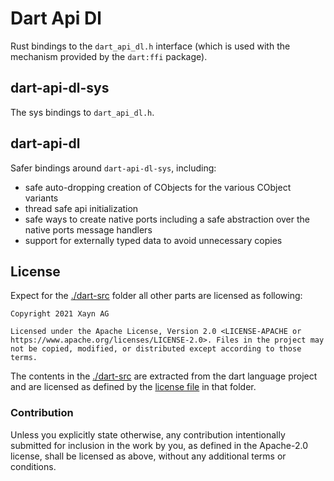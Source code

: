 # Dart Api Dl

Rust bindings to the `dart_api_dl.h` interface (which is used with the mechanism
provided by the `dart:ffi` package).

## dart-api-dl-sys

The sys bindings to `dart_api_dl.h`.

## dart-api-dl

Safer bindings  around `dart-api-dl-sys`, including:

- safe auto-dropping creation of CObjects for the various CObject variants
- thread safe api initialization
- safe ways to create native ports including a safe abstraction over the
  native ports message handlers
- support for externally typed data to avoid unnecessary copies

## License

Expect for the [./dart-src](./dart-src) folder all other parts are
licensed as following:

    Copyright 2021 Xayn AG

    Licensed under the Apache License, Version 2.0 <LICENSE-APACHE or https://www.apache.org/licenses/LICENSE-2.0>. Files in the project may not be copied, modified, or distributed except according to those terms.

The contents in the [./dart-src](./dart-src) are extracted from the dart language
project and are licensed as defined by the [license file](./dart-src/LICENSE) in that folder.

### Contribution

Unless you explicitly state otherwise, any contribution intentionally submitted
for inclusion in the work by you, as defined in the Apache-2.0 license, shall be
licensed as above, without any additional terms or conditions.